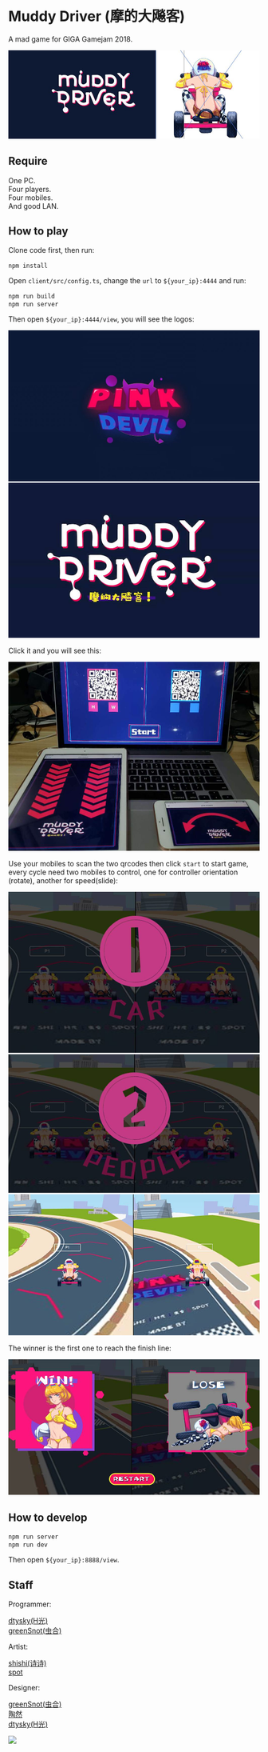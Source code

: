 # Muddy Driver (摩的大飚客)

A mad game for GIGA Gamejam 2018.

![cover](images/cover.jpg)  

## Require

One PC.  
Four players.  
Four mobiles.  
And good LAN.  

## How to play

Clone code first, then run:  

```shell
npm install
```

Open `client/src/config.ts`, change the `url` to `${your_ip}:4444` and run:  

```
npm run build
npm run server
```

Then open `${your_ip}:4444/view`, you will see the logos:  

![](images/1.jpg)  
![](images/2.jpg)  

Click it and you will see this:  

![](images/0.jpg)  

Use your mobiles to scan the two qrcodes then click `start` to start game, every cycle need two mobiles to control, one for controller orientation (rotate), another for speed(slide):   

![](images/3.jpg)  
![](images/4.jpg)  
![](images/5.jpg)  

The winner is the first one to reach the finish line:  

![](images/6.jpg)  

## How to develop

```shell
npm run server
npm run dev
```

Then open `${your_ip}:8888/view`.

## Staff

Programmer:  

[dtysky(H光)](https://github.com/dtysky)  
[greenSnot(虫合)](https://github.com/greenSnot)  

Artist:  

[shishi(诗诗)]()  
[spot]()

Designer:  

[greenSnot(虫合)](https://github.com/greenSnot)  
[陶然]()  
[dtysky(H光)]()  

![](images/7.jpg)  
